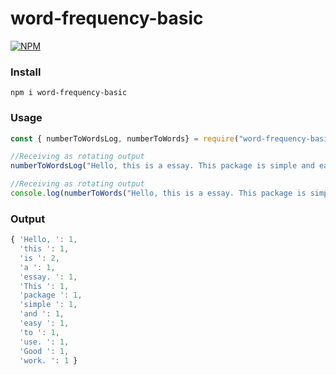 # word-frequency-basic

[![NPM](https://nodei.co/npm/word-frequency-basic.png)](https://nodei.co/npm/word-frequency-basic/)

### Install
``
npm i word-frequency-basic
``

### Usage

```js
const { numberToWordsLog, numberToWords} = require("word-frequency-basic");

//Receiving as rotating output
numberToWordsLog("Hello, this is a essay. This package is simple and easy to use. Good work.");

//Receiving as rotating output
console.log(numberToWords("Hello, this is a essay. This package is simple and easy to use. Good work."));
```

### Output

```js
{ 'Hello, ': 1,
  'this ': 1,
  'is ': 2,
  'a ': 1,
  'essay. ': 1,
  'This ': 1,
  'package ': 1,
  'simple ': 1,
  'and ': 1,
  'easy ': 1,
  'to ': 1,
  'use. ': 1,
  'Good ': 1,
  'work. ': 1 }
```
